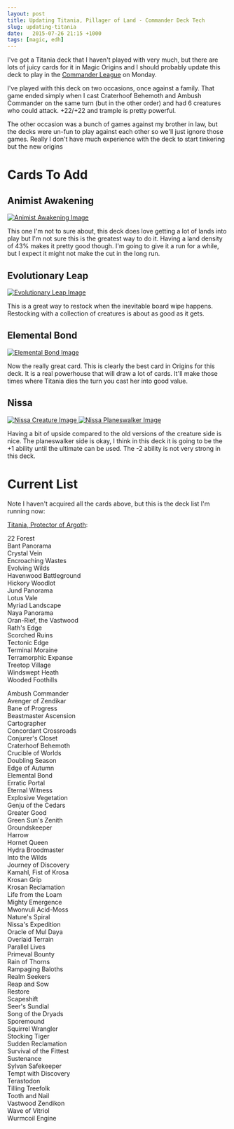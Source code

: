 ```yaml
---
layout: post
title: Updating Titania, Pillager of Land - Commander Deck Tech
slug: updating-titania
date:   2015-07-26 21:15 +1000
tags: [magic, edh]
---
```


I've got a Titania deck that I haven't played with very much, but there are 
lots of juicy cards for it in Magic Origins and I should probably update this 
deck to play in the [Commander League][1] on Monday.

I've played with this deck on two occasions, once against a family. That game 
ended simply when I cast Craterhoof Behemoth and Ambush Commander on the same
turn (but in the other order) and had 6 creatures who could attack. +22/+22 and
trample is pretty powerful.

The other occasion was a bunch of games against my brother in law, but the decks
were un-fun to play against each other so we'll just ignore those games. Really
I don't have much experience with the deck to start tinkering but the new origins

# Cards To Add

## Animist Awakening

[![Animist Awakening Image][3]][4]

This one I'm not to sure about, this deck does love getting a lot of lands into 
play but I'm not sure this is the greatest way to do it. Having a land density 
of 43% makes it pretty good though. I'm going to give it a run for a while, but
I expect it might not make the cut in the long run.

## Evolutionary Leap

[![Evolutionary Leap Image][5]][6]

This is a great way to restock when the inevitable board wipe happens. 
Restocking with a collection of creatures is about as good as it gets.

## Elemental Bond 

[![Elemental Bond Image][7]][8]

Now the really great card. This is clearly the best card in Origins for this
deck. It is a real powerhouse that will draw a lot of cards. It'll make those
times where Titania dies the turn you cast her into good value.

## Nissa

[![Nissa Creature Image][9] ![Nissa Planeswalker Image][10]][11]

Having a bit of upside compared to the old versions of the creature side is 
nice. The planeswalker side is okay, I think in this deck it is going to be
the +1 ability until the ultimate can be used. The -2 ability is not very
strong in this deck.

# Current List

Note I haven't acquired all the cards above, but this is the deck list I'm 
running now:

[Titania, Protector of Argoth][2]:

22 Forest  
Bant Panorama  
Crystal Vein  
Encroaching Wastes  
Evolving Wilds  
Havenwood Battleground  
Hickory Woodlot  
Jund Panorama  
Lotus Vale  
Myriad Landscape  
Naya Panorama  
Oran-Rief, the Vastwood  
Rath's Edge  
Scorched Ruins  
Tectonic Edge  
Terminal Moraine  
Terramorphic Expanse  
Treetop Village  
Windswept Heath  
Wooded Foothills  

Ambush Commander  
Avenger of Zendikar  
Bane of Progress  
Beastmaster Ascension  
Cartographer  
Concordant Crossroads  
Conjurer's Closet  
Craterhoof Behemoth  
Crucible of Worlds  
Doubling Season  
Edge of Autumn  
Elemental Bond  
Erratic Portal  
Eternal Witness  
Explosive Vegetation  
Genju of the Cedars  
Greater Good  
Green Sun's Zenith  
Groundskeeper  
Harrow  
Hornet Queen  
Hydra Broodmaster  
Into the Wilds  
Journey of Discovery  
Kamahl, Fist of Krosa  
Krosan Grip  
Krosan Reclamation  
Life from the Loam  
Mighty Emergence  
Mwonvuli Acid-Moss  
Nature's Spiral  
Nissa's Expedition  
Oracle of Mul Daya  
Overlaid Terrain  
Parallel Lives  
Primeval Bounty  
Rain of Thorns  
Rampaging Baloths  
Realm Seekers  
Reap and Sow  
Restore  
Scapeshift  
Seer's Sundial  
Song of the Dryads  
Sporemound  
Squirrel Wrangler  
Stocking Tiger  
Sudden Reclamation  
Survival of the Fittest  
Sustenance  
Sylvan Safekeeper  
Tempt with Discovery  
Terastodon  
Tilling Treefolk  
Tooth and Nail  
Vastwood Zendikon  
Wave of Vitriol  
Wurmcoil Engine

[1]: https://www.facebook.com/events/1024681384211140/
[2]: http://deckbox.org/sets/960900
[3]: http://gatherer.wizards.com/Handlers/Image.ashx?multiverseid=398437&type=card
[4]: http://gatherer.wizards.com/Pages/Card/Details.aspx?multiverseid=398437
[5]: http://gatherer.wizards.com/Handlers/Image.ashx?multiverseid=398573&type=card
[6]: http://gatherer.wizards.com/Pages/Card/Details.aspx?multiverseid=398573
[7]: http://gatherer.wizards.com/Handlers/Image.ashx?multiverseid=398406&type=card
[8]: http://gatherer.wizards.com/Pages/Card/Details.aspx?multiverseid=398406
[9]: http://gatherer.wizards.com/Handlers/Image.ashx?multiverseid=398438&type=card
[10]: http://gatherer.wizards.com/Handlers/Image.ashx?multiverseid=398432&type=card
[11]: http://gatherer.wizards.com/Pages/Card/Details.aspx?multiverseid=398438
